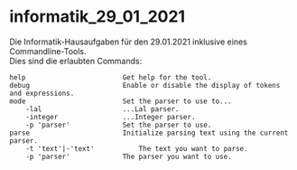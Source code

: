 # informatik_29_01_2021
Die Informatik-Hausaufgaben für den 29.01.2021 inklusive eines Commandline-Tools.<br/>
Dies sind die erlaubten Commands:

```cli
help						Get help for the tool.
debug						Enable or disable the display of tokens and expressions.
mode						Set the parser to use to...
	-lal					...Lal parser.
	-integer				...Integer parser.
	-p 'parser'				Set the parser to use.
parse						Initialize parsing text using the current parser.
	-t 'text'|-'text'			The text you want to parse.
	-p 'parser'				The parser you want to use.
```

